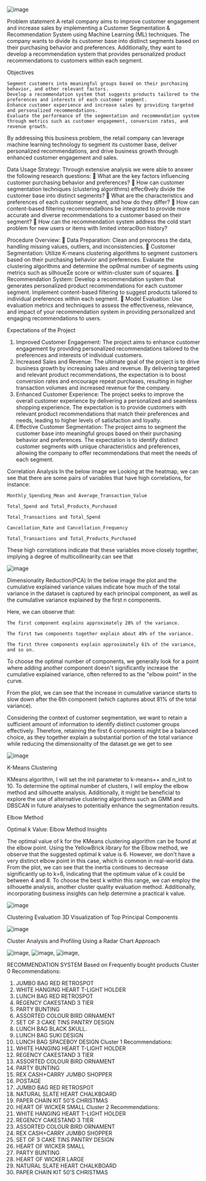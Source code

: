 ![image](https://github.com/LynnsBaraka/recommendation-system/assets/143871178/731a2324-fef0-4372-b054-251a0d6f2545)

Problem statement
A retail company aims to improve customer engagement and increase sales by implementing a Customer Segmentation & Recommendation System using Machine Learning (ML) techniques. The company wants to divide its customer base into distinct segments based on their purchasing behavior and preferences. 
Additionally, they want to develop a recommendation system that provides personalized product recommendations to customers within each segment.

Objectives

    Segment customers into meaningful groups based on their purchasing behavior, and other relevant factors.
    Develop a recommendation system that suggests products tailored to the preferences and interests of each customer segment.
    Enhance customer experience and increase sales by providing targeted and personalized recommendations.
    Evaluate the performance of the segmentation and recommendation system through metrics such as customer engagement, conversion rates, and revenue growth.
By addressing this business problem, the retail company can leverage machine learning technology to segment its customer base, deliver personalized recommendations, and drive business growth through enhanced customer engagement and sales.

Data Usage Strategy:
Through extensive analysis we were able to answer the following research questions:
 What are the key factors influencing customer purchasing behavior and preferences? 
 How can customer segmentation techniques (clustering algorithms) effecƟvely divide the 
customer base into distinct segments?
 What are the characteristics and preferences of each customer segment, and how do they 
differ? 
 How can content-based filtering recommendaƟons be integrated to provide more accurate and 
diverse recommendations to a customer based on their segment? 
 How can the recommendation system address the cold start problem for new users or items 
with limited interacƟon history?

Procedure Overview:
 Data Preparation: 
Clean and preprocess the data, handling missing values, outliers, and inconsistencies. 
 Customer Segmentation:
Utilize K-means clustering algorithms to segment customers based on their purchasing behavior and 
preferences. Evaluate the clustering algorithms and determine the opƟmal number of segments using 
metrics such as silhoueƩe score or within-cluster sum of squares. 
 Recommendation System:
Develop a recommendation system that generates personalized product recommendations for each 
customer segment. Implement content-based filtering to suggest products tailored to individual 
preferences within each segment. 
 Model Evaluation:
Use evaluation metrics and techniques to assess the effectiveness, relevance, and impact of your 
recommendation system in providing personalized and engaging recommendations to users.

Expectations of the Project
1. Improved Customer Engagement: The project aims to enhance customer engagement by 
providing personalized recommendations tailored to the preferences and interests of individual 
customers. 
2. Increased Sales and Revenue: The ultimate goal of the project is to drive business growth by 
increasing sales and revenue. By delivering targeted and relevant product recommendations, the 
expectation is to boost conversion rates and encourage repeat purchases, resulting in higher 
transaction volumes and increased revenue for the company.
3. Enhanced Customer Experience: The project seeks to improve the overall customer experience 
by delivering a personalized and seamless shopping experience. The expectation is to provide 
customers with relevant product recommendations that match their preferences and needs, 
leading to higher levels of satisfaction and loyalty.
4. Effective Customer Segmentation: The project aims to segment the customer base into 
meaningful groups based on their purchasing behavior and preferences. The expectation is to 
identify distinct customer segments with unique characteristics and preferences, allowing the 
company to offer recommendations that meet the needs of each segment. 

Correlation Analysis
In the below image we Looking at the heatmap, we can see that there are some pairs of variables that have high correlations, for instance:

    Monthly_Spending_Mean and Average_Transaction_Value

    Total_Spend and Total_Products_Purchased

    Total_Transactions and Total_Spend

    Cancellation_Rate and Cancellation_Frequency

    Total_Transactions and Total_Products_Purchased

These high correlations indicate that these variables move closely together, implying a degree of multicollinearity.can see that 

![image](https://github.com/LynnsBaraka/recommendation-system/assets/143871178/09927434-3d6a-4049-bc9e-023ecf541d0d)

Dimensionality Reduction(PCA)
In the below image the plot and the cumulative explained variance values indicate how much of the total variance in the dataset is captured by each principal component, as well as the cumulative variance explained by the first n components.

Here, we can observe that:

    The first component explains approximately 28% of the variance.

    The first two components together explain about 49% of the variance.

    The first three components explain approximately 61% of the variance, and so on.

To choose the optimal number of components, we generally look for a point where adding another component doesn't significantly increase the cumulative explained variance, often referred to as the "elbow point" in the curve.

From the plot, we can see that the increase in cumulative variance starts to slow down after the 6th component (which captures about 81% of the total variance).

Considering the context of customer segmentation, we want to retain a sufficient amount of information to identify distinct customer groups effectively. Therefore, retaining the first 6 components might be a balanced choice, as they together explain a substantial portion of the total variance while reducing the dimensionality of the dataset.ge we get to see 

![image](https://github.com/LynnsBaraka/recommendation-system/assets/143871178/f2a66e48-0e99-4d4b-9bf2-6abac79e53fe)


K-Means Clustering

KMeans algorithm, I will set the init parameter to k-means++ and n_init to 10. To determine the optimal number of clusters, I will employ the elbow method and silhouette analysis. 
Additionally, it might be beneficial to explore the use of alternative clustering algorithms such as GMM and DBSCAN in future analyses to potentially enhance the segmentation results.

Elbow Method

Optimal k Value: Elbow Method Insights

The optimal value of k for the KMeans clustering algorithm can be found at the elbow point. Using the YellowBrick library for the Elbow method, we observe that the suggested optimal k value is 6. 
However, we don't have a very distinct elbow point in this case, which is common in real-world data. From the plot, we can see that the inertia continues to decrease significantly up to k=6, indicating that the optimum value of k could be between 4 and 8. 
To choose the best k within this range, we can employ the silhouette analysis, another cluster quality evaluation method. Additionally, incorporating business insights can help determine a practical k value.

![image](https://github.com/LynnsBaraka/recommendation-system/assets/143871178/bccd4756-aa02-4c3e-9618-bed4cb4e3afc)

Clustering Evaluation
3D Visualization of Top Principal Components

![image](https://github.com/LynnsBaraka/recommendation-system/assets/143871178/dfca3a57-96b0-4005-90e9-64085af53c7a)


Cluster Analysis and Profiling
Using a Radar Chart Approach

![image](https://github.com/LynnsBaraka/recommendation-system/assets/143871178/e0b25492-15ca-4f74-b28b-4db5e24e1a8f),
![image](https://github.com/LynnsBaraka/recommendation-system/assets/143871178/45cc3826-3392-401c-be43-4a6525cb741e),
![image](https://github.com/LynnsBaraka/recommendation-system/assets/143871178/8f4b1a5c-744a-45cb-be2a-c0cbcf5900d7),


RECOMMENDATION SYSTEM
Based on Frequently bought products
Cluster 0 Recommendations:
1. JUMBO BAG RED RETROSPOT
2. WHITE HANGING HEART T-LIGHT HOLDER
3. LUNCH BAG RED RETROSPOT
4. REGENCY CAKESTAND 3 TIER
5. PARTY BUNTING
6. ASSORTED COLOUR BIRD ORNAMENT
7. SET OF 3 CAKE TINS PANTRY DESIGN 
8. LUNCH BAG  BLACK SKULL.
9. LUNCH BAG SUKI DESIGN 
10. LUNCH BAG SPACEBOY DESIGN 
Cluster 1 Recommendations:
1. WHITE HANGING HEART T-LIGHT HOLDER
2. REGENCY CAKESTAND 3 TIER
3. ASSORTED COLOUR BIRD ORNAMENT
4. PARTY BUNTING
5. REX CASH+CARRY JUMBO SHOPPER
6. POSTAGE
7. JUMBO BAG RED RETROSPOT
8. NATURAL SLATE HEART CHALKBOARD 
9. PAPER CHAIN KIT 50'S CHRISTMAS 
10. HEART OF WICKER SMALL
Cluster 2 Recommendations:
1. WHITE HANGING HEART T-LIGHT HOLDER
2. REGENCY CAKESTAND 3 TIER
3. ASSORTED COLOUR BIRD ORNAMENT
4. REX CASH+CARRY JUMBO SHOPPER
5. SET OF 3 CAKE TINS PANTRY DESIGN 
6. HEART OF WICKER SMALL
7. PARTY BUNTING
8. HEART OF WICKER LARGE
9. NATURAL SLATE HEART CHALKBOARD 
10. PAPER CHAIN KIT 50'S CHRISTMAS






